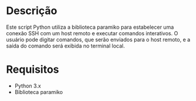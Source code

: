 # Descrição
Este script Python utiliza a biblioteca paramiko para estabelecer uma conexão SSH com um host remoto e executar comandos interativos. O usuário pode digitar comandos, que serão enviados para o host remoto, e a saída do comando será exibida no terminal local.

# Requisitos
- Python 3.x
- Biblioteca paramiko
